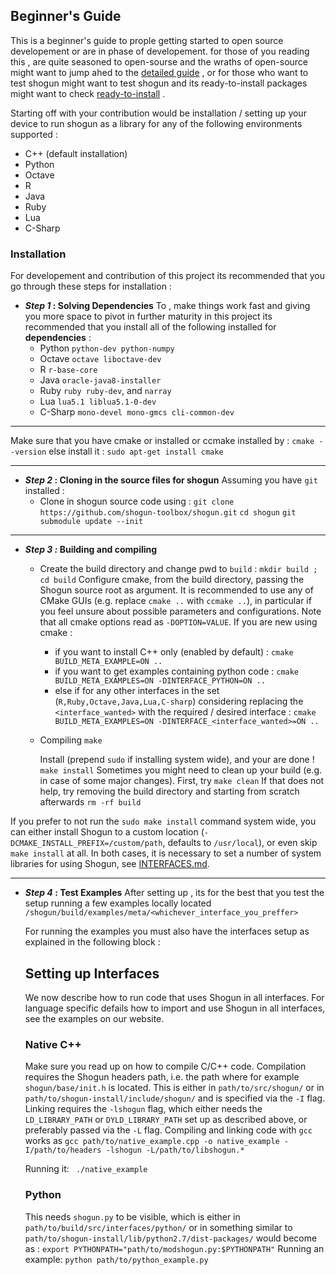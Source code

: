 Beginner's Guide
---
This is a beginner's guide to prople getting started to open source developement or are in phase of developement.
for those of you reading this , are quite seasoned to open-sourse and the wraths of open-source might want to jump ahed to the [ detailed guide](https://github.com/shogun-toolbox/shogun/blob/develop/README.md) , or for those who want to test shogun might want to test shogun and its ready-to-install packages might want to check [ready-to-install](https://github.com/shogun-toolbox/shogun/blob/develop/doc/readme/INSTALL.md) .

Starting off with your contribution would be installation / setting up your device to run shogun as a library for any of the following environments supported :
 - C++ (default installation)
 - Python
 - Octave
 - R
 - Java
 - Ruby
 - Lua
 - C-Sharp
 
 ### Installation 
For developement and contribution of this project its recommended that you go through these steps for installation :
-	***Step 1* : Solving Dependencies**
	To , make things work fast and giving you more space 			  to pivot in further maturity in this project its 		  recommended that you install all of the following  installed for **dependencies** :
	- Python
		    `python-dev python-numpy`
	- Octave
			`octave liboctave-dev`
	- R
	    `r-base-core`
	-   Java
	       `oracle-java8-installer`
	- Ruby
		  `ruby ruby-dev`, and  `narray`
	- Lua
			`lua5.1 liblua5.1-0-dev`
	- C-Sharp
		   `mono-devel mono-gmcs cli-common-dev`
----
Make sure that you have cmake or  installed or ccmake installed by :
	`cmake --version`
	else install it :
	`sudo apt-get install cmake`
		
---
- ***Step 2* : Cloning in the source files for shogun** 
	Assuming you have `git` installed :
	-	Clone in shogun source code using :
		``
	git clone https://github.com/shogun-toolbox/shogun.git ``
		``
	cd shogun
	``
		``git submodule update --init``
---
- ***Step 3 :* Building and compiling** 
	- Create the build directory and change pwd to `build` :
		`mkdir build ; cd build`
Configure cmake, from the build directory, passing the Shogun source root as argument. It is recommended to use any of CMake GUIs (e.g. replace `cmake ..` with `ccmake ..`), in particular if you feel unsure about possible parameters and configurations. Note that all cmake options read as `-DOPTION=VALUE`.
	If you are new using cmake :
		- if you want to install C++ only (enabled by default) :
			`cmake BUILD_META_EXAMPLE=ON ..`
		- if you want to get examples containing python code :
			`cmake BUILD_META_EXAMPLES=ON -DINTERFACE_PYTHON=ON ..`
		- else if for any other interfaces in the set (`R,Ruby,Octave,Java,Lua,C-sharp`) 
			considering replacing the `<interface_wanted>` with the required / desired interface :
			`cmake BUILD_META_EXAMPLES=ON -DINTERFACE_<interface_wanted>=ON ..`
	- Compiling 
		``
make
``

		Install (prepend  `sudo`  if installing system wide), and your are done !
`make install`
Sometimes you might need to clean up your build (e.g. in case of some major changes). First, try
`make clean`
If that does not help, try removing the build directory and starting from scratch afterwards
`rm -rf build`

If you prefer to not run the  `sudo make install`  command system wide, you can either install Shogun to a custom location (`-DCMAKE_INSTALL_PREFIX=/custom/path`, defaults to  `/usr/local`), or even skip  `make install`  at all. In both cases, it is necessary to set a number of system libraries for using Shogun, see  [INTERFACES.md](https://github.com/shogun-toolbox/shogun/blob/develop/doc/readme/INTERFACES.md).

---
- ***Step 4* :  Test Examples** 
	After setting up , its for the best that you test the setup running a few examples locally located `/shogun/build/examples/meta/<whichever_interface_you_preffer>`
	
	For running the examples you must also have the interfaces setup as explained in the following block :
	## Setting up Interfaces

	We now describe how to run code that uses Shogun in all interfaces. For language specific defails how to import and use Shogun in all interfaces, see the examples on our website.

	### Native C++

	Make sure you read up on how to compile C/C++ code. Compilation requires the Shogun headers path, i.e. the 	path where for example  `shogun/base/init.h`  is located. This is either in  `path/to/src/shogun/`  or in  	`path/to/shogun-install/include/shogun/`  and is specified via the  `-I`  flag. Linking requires the  `-lshogun`  flag, which either needs the  `LD_LIBRARY_PATH`  or  `DYLD_LIBRARY_PATH`  set up as described above, or preferably passed via the  `-L`  flag. Compiling and linking code with  `gcc`  works as 
	`
gcc path/to/native_example.cpp -o native_example -I/path/to/headers -lshogun -L/path/to/libshogun.* `

	Running it:
	` ./native_example`

	### Python
	This needs  `shogun.py`  to be visible, which is either in  `path/to/build/src/interfaces/python/`  or in something similar to  `path/to/shogun-install/lib/python2.7/dist-packages/`
	would become as :
	`export PYTHONPATH="path/to/modshogun.py:$PYTHONPATH"`
	Running an example:
`python path/to/python_example.py`
